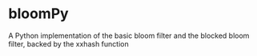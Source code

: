 # bloomPy
A Python implementation of the basic bloom filter and the blocked bloom filter, backed by the xxhash function
